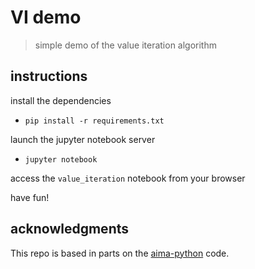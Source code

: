 # VI demo

> simple demo of the value iteration algorithm

## instructions

install the dependencies

- `pip install -r requirements.txt`

launch the jupyter notebook server

- `jupyter notebook`

access the `value_iteration` notebook from your browser

have fun!


## acknowledgments

This repo is based in parts on the [aima-python](https://github.com/aimacode/aima-python) code.
